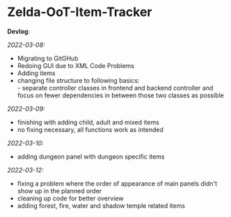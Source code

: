 # Zelda-OoT-Item-Tracker


<b>Devlog</b>:

<i>2022-03-08:</i><br>
- Migrating to GitGHub <br>
- Redoing GUI due to XML Code Problems <br>
- Adding items
- changing file structure to following basics: <br>
            - separate controller classes in frontend and backend controller and focus on fewer dependencies in between those two classes as possible

<i>2022-03-09:</i> <br>
- finishing with adding child, adult and mixed items
- no fixing necessary, all functions work as intended  

<i>2022-03-10:</i> <br>
- adding dungeon panel with dungeon specific items

<i>2022-03-12:</i> <br>
- fixing a problem where the order of appearance of main panels didn't show up in the planned order
- cleaning up code for better overview
- adding forest, fire, water and shadow temple related items